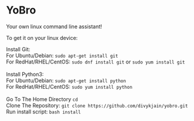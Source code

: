 # YoBro

Your own linux command line assistant!


To get it on your linux device:

Install Git: <br />
For Ubuntu/Debian: `sudo apt-get install git`<br />
	For RedHat/RHEL/CentOS: `sudo dnf install git` or `sudo yum install git` <br /> <br />
Install Python3: <br />
	For Ubuntu/Debian: `sudo apt-get install python` <br />
	For RedHat/RHEL/CentOS: `sudo yum install python` <br /> <br />
Go To The Home Directory `cd`<br />
Clone The Repository: `git clone https://github.com/divykjain/yobro.git`<br />
Run install script: `bash install`

